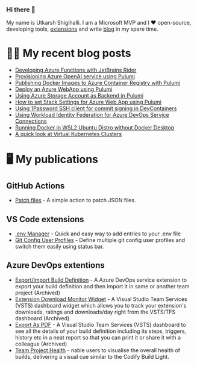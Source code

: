 ### Hi there 👋

My name is Utkarsh Shigihalli. I am a Microsoft MVP and I ❤️ open-source, developing tools, [extensions](https://marketplace.visualstudio.com/publishers/onlyutkarsh) and  write [blog](https://www.visualstudiogeeks.com) in my spare time.

<!--
**onlyutkarsh/onlyutkarsh** is a ✨ _special_ ✨ repository because its `README.md` (this file) appears on your GitHub profile.

Here are some ideas to get you started:

- 🔭 I’m currently working on ...
- 🌱 I’m currently learning ...
- 👯 I’m looking to collaborate on ...
- 🤔 I’m looking for help with ...
- 💬 Ask me about ...
- 📫 How to reach me: ...
- 😄 Pronouns: ...
- ⚡ Fun fact: ...
-->

# ✍🏽 My recent blog posts
<!-- BLOG-POST-LIST:START -->
- [Developing Azure Functions with JetBrains Rider](https://onlyutkarsh.medium.com/developing-azure-functions-in-jetbrains-rider-682e21439396?source=rss-245e2fec4e3b------2)
- [Provisioning Azure OpenAI service using Pulumi](https://onlyutkarsh.medium.com/provisioning-azure-openai-service-using-pulumi-5d539c5fa862?source=rss-245e2fec4e3b------2)
- [Publishing Docker Images to Azure Container Registry with Pulumi](https://onlyutkarsh.medium.com/publishing-docker-images-to-azure-container-registry-with-pulumi-a1609d0eaaeb?source=rss-245e2fec4e3b------2)
- [Deploy an Azure WebApp using Pulumi](https://blog.devgenius.io/deploy-an-azure-webapp-using-pulumi-d900f8c72af5?source=rss-245e2fec4e3b------2)
- [Using Azure Storage Account as Backend in Pulumi](https://onlyutkarsh.medium.com/using-azure-storage-account-as-backend-in-pulumi-cb65e7c50407?source=rss-245e2fec4e3b------2)
- [How to set Stack Settings for Azure Web App using Pulumi](https://onlyutkarsh.medium.com/how-to-set-stack-settings-for-azure-web-app-using-pulumi-b97156d55b39?source=rss-245e2fec4e3b------2)
- [Using 1Password SSH client for commit signing in DevContainers](https://onlyutkarsh.medium.com/using-1password-ssh-client-for-commit-signing-in-devcontainers-f0cb55effa46?source=rss-245e2fec4e3b------2)
- [Using Workload Identity Federation for Azure DevOps Service Connections](https://onlyutkarsh.medium.com/using-workload-identity-federation-for-azure-devops-service-connections-3aab8a0cf9a3?source=rss-245e2fec4e3b------2)
- [Running Docker in WSL2 Ubuntu Distro without Docker Desktop](https://onlyutkarsh.medium.com/running-docker-in-wsl2-ubuntu-distro-without-docker-desktop-6ec495e8bb4d?source=rss-245e2fec4e3b------2)
- [A quick look at Virtual Kubernetes Clusters](https://onlyutkarsh.medium.com/a-quick-look-at-virtual-kubernetes-clusters-4414ae7e2e65?source=rss-245e2fec4e3b------2)
<!-- BLOG-POST-LIST:END -->

# 🖥️ My publications

## GitHub Actions
- [Patch files](https://github.com/marketplace/actions/patch-files) - A simple action to patch JSON files.

## VS Code extensions
- [.env Manager](https://marketplace.visualstudio.com/items?itemName=onlyutkarsh.envmanager) - Quick and easy way to add entries to your .env file
- [Git Config User Profiles](https://marketplace.visualstudio.com/items?itemName=onlyutkarsh.git-config-user-profiles) - Define multiple git config user profiles and switch them easily using status bar. 

## Azure DevOps extentions
- [Export/Import Build Definition](https://marketplace.visualstudio.com/items?itemName=onlyutkarsh.ExportImportBuildDefinition) - A Azure DevOps service extension to export your build definition and then import it in same or another team project (Archived)
- [Extension Download Monitor Widget](https://marketplace.visualstudio.com/items?itemName=onlyutkarsh.extensiondownloadmonitor) - A Visual Studio Team Services (VSTS) dashboard widget which allows you to track your extension's downloads, ratings and downloads/day right from the VSTS/TFS dashboard (Archived)
- [Export As PDF](https://marketplace.visualstudio.com/items?itemName=onlyutkarsh.ExportAsPDF) - A Visual Studio Team Services (VSTS) dashboard to see all the details of your build definition including its steps, triggers, history etc in a neat report so that you can print it or share it with a colleague (Archived)
- [Team Project Health](https://marketplace.visualstudio.com/items?itemName=ms-devlabs.TeamProjectHealth) - nable users to visualise the overall health of builds, delivering a visual cue similar to the Codify Build Light.

